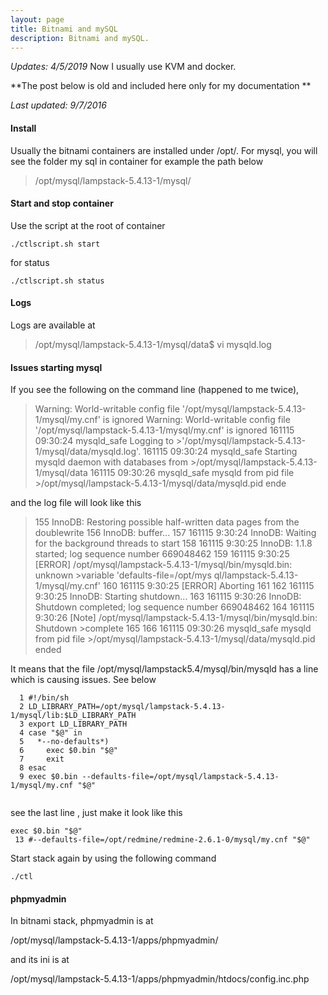 ```yaml
---
layout: page
title: Bitnami and mySQL
description: Bitnami and mySQL.
---
```

*Updates: 4/5/2019*
Now I usually use KVM and docker.

**The post below is old and included here only for my documentation **

*Last updated: 9/7/2016*

#### Install
Usually the bitnami containers are installed under /opt/. For mysql, you will see the folder my sql in container for example the path below


> /opt/mysql/lampstack-5.4.13-1/mysql/

#### Start and stop container
Use the script at the root of container

```
./ctlscript.sh start
```

for status

```
./ctlscript.sh status
```

#### Logs
Logs are available at

> /opt/mysql/lampstack-5.4.13-1/mysql/data$ vi mysqld.log


#### Issues starting mysql
If you see the following on the command line (happened to me twice),

>Warning: World-writable config file '/opt/mysql/lampstack-5.4.13-1/mysql/my.cnf' is ignored
>Warning: World-writable config file '/opt/mysql/lampstack-5.4.13-1/mysql/my.cnf' is ignored
>161115 09:30:24 mysqld_safe Logging to >'/opt/mysql/lampstack-5.4.13-1/mysql/data/mysqld.log'.
>161115 09:30:24 mysqld_safe Starting mysqld daemon with databases from >/opt/mysql/lampstack-5.4.13-1/mysql/data
>161115 09:30:26 mysqld_safe mysqld from pid file >/opt/mysql/lampstack-5.4.13-1/mysql/data/mysqld.pid ende


and the log file will look like this


>155 InnoDB: Restoring possible half-written data pages from the doublewrite
>156 InnoDB: buffer...
>157 161115  9:30:24  InnoDB: Waiting for the background threads to start
>158 161115  9:30:25 InnoDB: 1.1.8 started; log sequence number 669048462
>159 161115  9:30:25 [ERROR] /opt/mysql/lampstack-5.4.13-1/mysql/bin/mysqld.bin: unknown >variable 'defaults-file=/opt/mys    ql/lampstack-5.4.13-1/mysql/my.cnf'
>160 161115  9:30:25 [ERROR] Aborting
>161
>162 161115  9:30:25  InnoDB: Starting shutdown...
>163 161115  9:30:26  InnoDB: Shutdown completed; log sequence number 669048462
>164 161115  9:30:26 [Note] /opt/mysql/lampstack-5.4.13-1/mysql/bin/mysqld.bin: Shutdown >complete
>165
>166 161115 09:30:26 mysqld_safe mysqld from pid file >/opt/mysql/lampstack-5.4.13-1/mysql/data/mysqld.pid ended



It means that the file /opt/mysql/lampstack5.4/mysql/bin/mysqld  has a line which is causing issues. See below


```
  1 #!/bin/sh
  2 LD_LIBRARY_PATH=/opt/mysql/lampstack-5.4.13-1/mysql/lib:$LD_LIBRARY_PATH
  3 export LD_LIBRARY_PATH
  4 case "$@" in
  5   *--no-defaults*)
  6     exec $0.bin "$@"
  7     exit
  8 esac
  9 exec $0.bin --defaults-file=/opt/mysql/lampstack-5.4.13-1/mysql/my.cnf "$@"


```

see the last line , just make it look like this


```
exec $0.bin "$@"
 13 #--defaults-file=/opt/redmine/redmine-2.6.1-0/mysql/my.cnf "$@"

```

Start stack again by using the following command

```
./ctl

```


#### phpmyadmin

In bitnami stack, phpmyadmin is at

/opt/mysql/lampstack-5.4.13-1/apps/phpmyadmin/

and its ini is at

/opt/mysql/lampstack-5.4.13-1/apps/phpmyadmin/htdocs/config.inc.php
